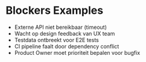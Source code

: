# Blockers Examples

- Externe API niet bereikbaar (timeout)
- Wacht op design feedback van UX team
- Testdata ontbreekt voor E2E tests
- CI pipeline faalt door dependency conflict
- Product Owner moet prioriteit bepalen voor bugfix
